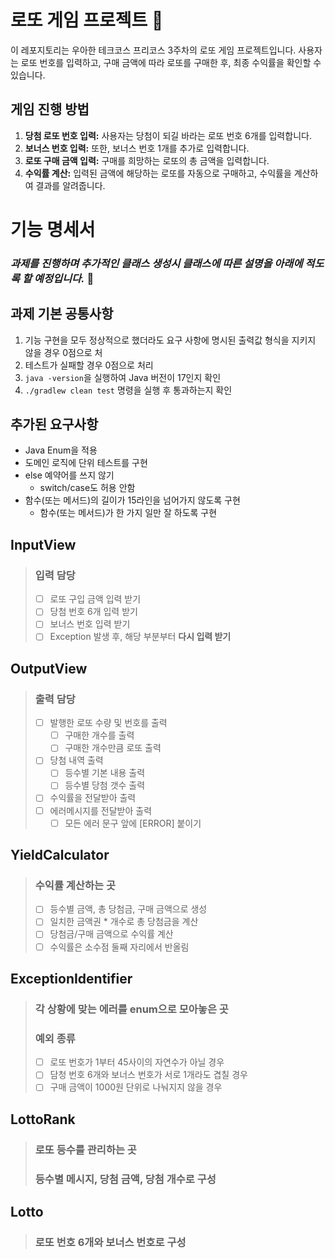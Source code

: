 # 로또 게임 프로젝트 🎲

이 레포지토리는 우아한 테크코스 프리코스 3주차의 로또 게임 프로젝트입니다. 사용자는 로또 번호를 입력하고, 구매 금액에 따라 로또를 구매한 후, 최종 수익률을 확인할 수 있습니다.

## 게임 진행 방법

1. **당첨 로또 번호 입력:** 사용자는 당첨이 되길 바라는 로또 번호 6개를 입력합니다.
2. **보너스 번호 입력:** 또한, 보너스 번호 1개를 추가로 입력합니다.
3. **로또 구매 금액 입력:** 구매를 희망하는 로또의 총 금액을 입력합니다.
4. **수익률 계산:** 입력된 금액에 해당하는 로또를 자동으로 구매하고, 수익률을 계산하여 결과를 알려줍니다.

# 기능 명세서
### *과제를 진행하며 추가적인 클래스 생성시 클래스에 따른 설명을 아래에 적도록 할 예정입니다.* 🙌
## 과제 기본 공통사항
1. 기능 구현을 모두 정상적으로 했더라도 요구 사항에 명시된 출력값 형식을 지키지 않을 경우 0점으로 처
2. 테스트가 실패할 경우 0점으로 처리
3. `java -version`을 실행하여 Java 버전이 17인지 확인
4. `./gradlew clean test` 명령을 실행 후 통과하는지 확인

## 추가된 요구사항
- Java Enum을 적용
- 도메인 로직에 단위 테스트를 구현
- else 예약어를 쓰지 않기
    - switch/case도 허용 안함
- 함수(또는 메서드)의 길이가 15라인을 넘어가지 않도록 구현
    - 함수(또는 메서드)가 한 가지 일만 잘 하도록 구현

## InputView
> ### 입력 담당
> -[ ] 로또 구입 금액 입력 받기
> -[ ] 당첨 번호 6개 입력 받기
> -[ ] 보너스 번호 입력 받기
> -[ ] Exception 발생 후, 해당 부분부터 **다시 입력 받기**

## OutputView
> ### 출력 담당
> -[ ] 발행한 로또 수량 및 번호를 출력
   >    -[ ] 구매한 개수를 출력
>    -[ ] 구매한 개수만큼 로또 출력
> -[ ] 당첨 내역 출력
   >   -[ ] 등수별 기본 내용 출력
>   -[ ] 등수별 당첨 갯수 출력
> -[ ] 수익률을 전달받아 출력
> -[ ] 에러메시지를 전달받아 출력
   >   - [ ] 모든 에러 문구 앞에 [ERROR] 붙이기

## YieldCalculator
> ### 수익률 계산하는 곳
> -[ ] 등수별 금액, 총 당첨금, 구매 금액으로 생성
> -[ ] 일치한 금액권 * 개수로 총 당첨금을 계산
> -[ ] 당첨금/구매 금액으로 수익률 계산
> -[ ] 수익률은 소수점 둘째 자리에서 반올림

## ExceptionIdentifier
> ### 각 상황에 맞는 에러를 enum으로 모아놓은 곳
> ### 예외 종류
> - [ ] 로또 번호가 1부터 45사이의 자연수가 아닐 경우
> - [ ] 담청 번호 6개와 보너스 번호가 서로 1개라도 겹칠 경우
> - [ ] 구매 금액이 1000원 단위로 나눠지지 않을 경우

## LottoRank
> ### 로또 등수를 관리하는 곳
> ### 등수별 메시지, 당첨 금액, 당첨 개수로 구성

## Lotto
> ### 로또 번호 6개와 보너스 번호로 구성